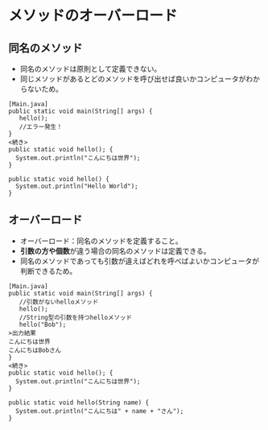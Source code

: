 # メソッドのオーバーロード  
## 同名のメソッド  
* 同名のメソッドは原則として定義できない。  
* 同じメソッドがあるとどのメソッドを呼び出せば良いかコンピュータがわからないため。  
```
[Main.java]
public static void main(String[] args) {
   hello();
   //エラー発生！
}
<続き>
public static void hello(); {
  System.out.println("こんにちは世界");
}

public static void hello() {
  System.out.println("Hello World");
}
```
## オーバーロード  
* オーバーロード：同名のメソッドを定義すること。  
* **引数の方や個数**が違う場合の同名のメソッドは定義できる。  
* 同名のメソッドであっても引数が違えばどれを呼べばよいかコンピュータが判断できるため。  
```
[Main.java]
public static void main(String[] args) {
   //引数がないhelloメソッド
   hello();
   //String型の引数を持つhelloメソッド
   hello("Bob");
>出力結果
こんにちは世界
こんにちはBobさん
}
<続き>
public static void hello(); {
  System.out.println("こんにちは世界");
}

public static void hello(String name) {
  System.out.println("こんにちは" + name + "さん");
}
```
